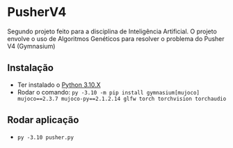 # PusherV4
Segundo projeto feito para a disciplina de Inteligência Artificial. O projeto envolve o uso de Algoritmos Genéticos para resolver o problema do Pusher V4 (Gymnasium)

## Instalação
- Ter instalado o [Python 3.10.X](https://www.python.org/downloads/release/python-3100/)
- Rodar o comando: `py -3.10 -m pip install gymnasium[mujoco] mujoco==2.3.7 mujoco-py==2.1.2.14 glfw torch torchvision torchaudio`

## Rodar aplicação
- `py -3.10 pusher.py`